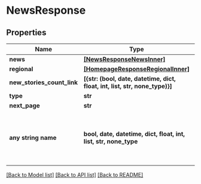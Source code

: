# NewsResponse


## Properties
Name | Type | Description | Notes
------------ | ------------- | ------------- | -------------
**news** | [**[NewsResponseNewsInner]**](NewsResponseNewsInner.md) |  | [optional] 
**regional** | [**[HomepageResponseRegionalInner]**](HomepageResponseRegionalInner.md) |  | [optional] 
**new_stories_count_link** | **[{str: (bool, date, datetime, dict, float, int, list, str, none_type)}]** |  | [optional] 
**type** | **str** |  | [optional] 
**next_page** | **str** |  | [optional] 
**any string name** | **bool, date, datetime, dict, float, int, list, str, none_type** | any string name can be used but the value must be the correct type | [optional]

[[Back to Model list]](../README.md#documentation-for-models) [[Back to API list]](../README.md#documentation-for-api-endpoints) [[Back to README]](../README.md)



